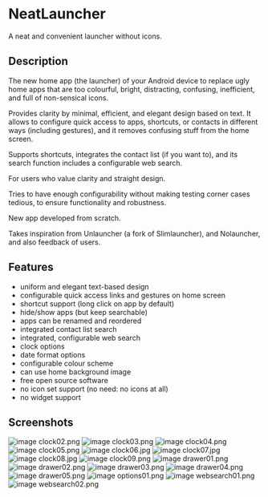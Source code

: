 # NeatLauncher

A neat and convenient launcher without icons.

## Description

The new home app (the launcher) of your Android device to replace
ugly home apps that are too colourful, bright, distracting,
confusing, inefficient, and full of non-sensical icons.

Provides clarity by minimal, efficient, and elegant design based
on text. It allows to configure quick access to apps, shortcuts,
or contacts in different ways (including gestures), and it removes
confusing stuff from the home screen.

Supports shortcuts, integrates the contact list (if you want to),
and its search function includes a configurable web search.

For users who value clarity and straight design.

Tries to have enough configurability without making testing corner
cases tedious, to ensure functionality and robustness.

New app developed from scratch.

Takes inspiration from Unlauncher (a fork of Slimlauncher), and
Nolauncher, and also feedback of users.

## Features

  - uniform and elegant text-based design
  - configurable quick access links and gestures on home screen
  - shortcut support (long click on app by default)
  - hide/show apps (but keep searchable)
  - apps can be renamed and reordered
  - integrated contact list search
  - integrated, configurable web search
  - clock options
  - date format options
  - configurable colour scheme
  - can use home background image
  - free open source software
  - no icon set support (no need: no icons at all)
  - no widget support

## Screenshots

![image clock02.png](metadata/en-US/images/phoneScreenshots/clock02.png)
![image clock03.png](metadata/en-US/images/phoneScreenshots/clock03.png)
![image clock04.png](metadata/en-US/images/phoneScreenshots/clock04.png)
![image clock05.png](metadata/en-US/images/phoneScreenshots/clock05.png)
![image clock06.jpg](metadata/en-US/images/phoneScreenshots/clock06.jpg)
![image clock07.jpg](metadata/en-US/images/phoneScreenshots/clock07.jpg)
![image clock08.jpg](metadata/en-US/images/phoneScreenshots/clock08.jpg)
![image clock09.png](metadata/en-US/images/phoneScreenshots/clock09.png)
![image drawer01.png](metadata/en-US/images/phoneScreenshots/drawer01.png)
![image drawer02.png](metadata/en-US/images/phoneScreenshots/drawer02.png)
![image drawer03.png](metadata/en-US/images/phoneScreenshots/drawer03.png)
![image drawer04.png](metadata/en-US/images/phoneScreenshots/drawer04.png)
![image drawer05.png](metadata/en-US/images/phoneScreenshots/drawer05.png)
![image options01.png](metadata/en-US/images/phoneScreenshots/options01.png)
![image websearch01.png](metadata/en-US/images/phoneScreenshots/websearch01.png)
![image websearch02.png](metadata/en-US/images/phoneScreenshots/websearch02.png)

